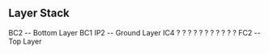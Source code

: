 ## Layer Stack

BC2  -- Bottom Layer
BC1
IP2  -- Ground Layer
IC4
?
?
?
?
?
?
?
?
?
?
?
FC2 -- Top Layer
